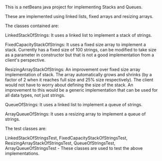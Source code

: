 This is a netBeans java project for implementing Stacks and Queues.

These are implemented using linked lists, fixed arrays and resizing arrays.

The classes contained are:

LinkedStackOfStrings: It uses a linked list to implement a stack of strings.

FixedCapacityStackOfStrings: It uses a fixed size array to implement a stack. Currently has a fixed
size of 100 strings, can be modified to take size as a parameter in constructor but that is not
a good implementation from a client's perspective.

ResizingArrayStackOfStrings: An improvement over fixed size array implementation of stack. The array
automatically grows and shrinks (by a factor of 2 when it reaches full size and 25% size respectively).
The client would not have to worry about defining the size of the stack. An improvement to this would
be a generic implementation that can be used for all data types, not just strings.

QueueOfStrings: It uses a linked list to implement a queue of strings.

ArrayQueueOfStrings: It uses a resizing array to implement a queue of strings.

The test classes are:

LinkedStackOfStringsTest, FixedCapacityStackOfStringsTest, ResizingArrayStackOfStringsTest, QueueOfStringsTest, ArrayQueueOfStringsTest - These classes are used to test the above implementations.
